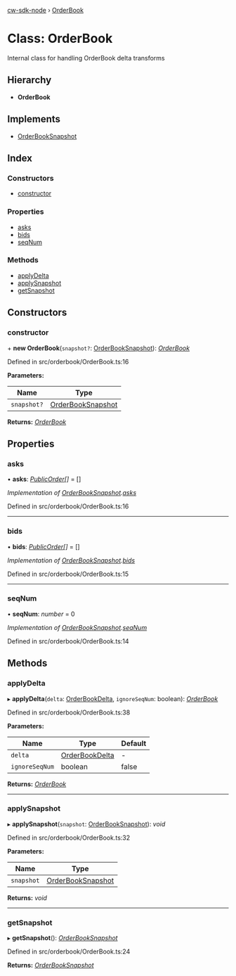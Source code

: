 [cw-sdk-node](../README.md) › [OrderBook](orderbook.md)

# Class: OrderBook

Internal class for handling OrderBook delta transforms

## Hierarchy

* **OrderBook**

## Implements

* [OrderBookSnapshot](../interfaces/orderbooksnapshot.md)

## Index

### Constructors

* [constructor](orderbook.md#constructor)

### Properties

* [asks](orderbook.md#asks)
* [bids](orderbook.md#bids)
* [seqNum](orderbook.md#seqnum)

### Methods

* [applyDelta](orderbook.md#applydelta)
* [applySnapshot](orderbook.md#applysnapshot)
* [getSnapshot](orderbook.md#getsnapshot)

## Constructors

###  constructor

\+ **new OrderBook**(`snapshot?`: [OrderBookSnapshot](../interfaces/orderbooksnapshot.md)): *[OrderBook](orderbook.md)*

Defined in src/orderbook/OrderBook.ts:16

**Parameters:**

Name | Type |
------ | ------ |
`snapshot?` | [OrderBookSnapshot](../interfaces/orderbooksnapshot.md) |

**Returns:** *[OrderBook](orderbook.md)*

## Properties

###  asks

• **asks**: *[PublicOrder](../interfaces/publicorder.md)[]* =  []

*Implementation of [OrderBookSnapshot](../interfaces/orderbooksnapshot.md).[asks](../interfaces/orderbooksnapshot.md#asks)*

Defined in src/orderbook/OrderBook.ts:16

___

###  bids

• **bids**: *[PublicOrder](../interfaces/publicorder.md)[]* =  []

*Implementation of [OrderBookSnapshot](../interfaces/orderbooksnapshot.md).[bids](../interfaces/orderbooksnapshot.md#bids)*

Defined in src/orderbook/OrderBook.ts:15

___

###  seqNum

• **seqNum**: *number* = 0

*Implementation of [OrderBookSnapshot](../interfaces/orderbooksnapshot.md).[seqNum](../interfaces/orderbooksnapshot.md#seqnum)*

Defined in src/orderbook/OrderBook.ts:14

## Methods

###  applyDelta

▸ **applyDelta**(`delta`: [OrderBookDelta](../interfaces/orderbookdelta.md), `ignoreSeqNum`: boolean): *[OrderBook](orderbook.md)*

Defined in src/orderbook/OrderBook.ts:38

**Parameters:**

Name | Type | Default |
------ | ------ | ------ |
`delta` | [OrderBookDelta](../interfaces/orderbookdelta.md) | - |
`ignoreSeqNum` | boolean | false |

**Returns:** *[OrderBook](orderbook.md)*

___

###  applySnapshot

▸ **applySnapshot**(`snapshot`: [OrderBookSnapshot](../interfaces/orderbooksnapshot.md)): *void*

Defined in src/orderbook/OrderBook.ts:32

**Parameters:**

Name | Type |
------ | ------ |
`snapshot` | [OrderBookSnapshot](../interfaces/orderbooksnapshot.md) |

**Returns:** *void*

___

###  getSnapshot

▸ **getSnapshot**(): *[OrderBookSnapshot](../interfaces/orderbooksnapshot.md)*

Defined in src/orderbook/OrderBook.ts:24

**Returns:** *[OrderBookSnapshot](../interfaces/orderbooksnapshot.md)*
